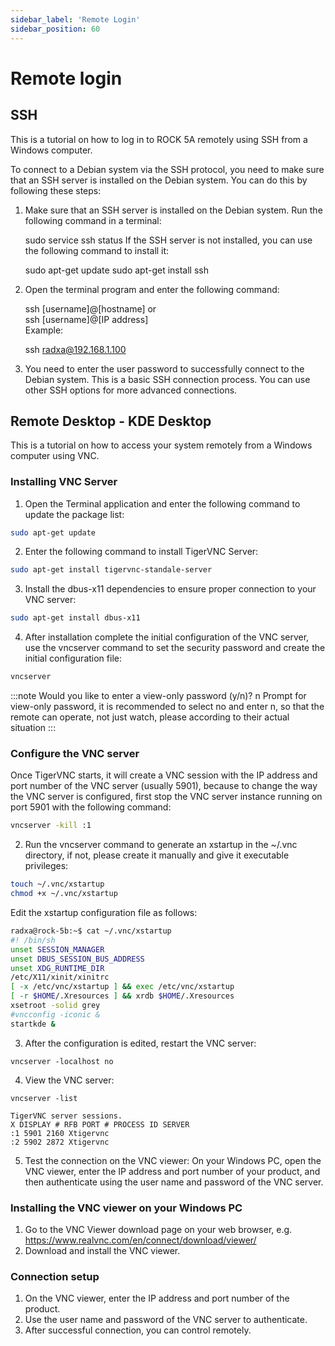 ```yaml
---
sidebar_label: 'Remote Login'
sidebar_position: 60
---
```



# Remote login

## SSH

This is a tutorial on how to log in to ROCK 5A remotely using SSH from a Windows computer.  

To connect to a Debian system via the SSH protocol, you need to make sure that an SSH server is installed on the Debian system. You can do this by following these steps:   

1. Make sure that an SSH server is installed on the Debian system. Run the following command in a terminal: 

    sudo service ssh status
If the SSH server is not installed, you can use the following command to install it:

    sudo apt-get update
    sudo apt-get install ssh

2. Open the terminal program and enter the following command: 

    ssh [username]@[hostname]
    or  
    ssh [username]@[IP address]  
Example: 

    ssh radxa@192.168.1.100

3. You need to enter the user password to successfully connect to the Debian system.
This is a basic SSH connection process. You can use other SSH options for more advanced connections.


## Remote Desktop - KDE Desktop

This is a tutorial on how to access your system remotely from a Windows computer using VNC.  

### Installing VNC Server

1. Open the Terminal application and enter the following command to update the package list:
```bash
sudo apt-get update
```
2. Enter the following command to install TigerVNC Server:

```bash
sudo apt-get install tigervnc-standale-server
```

3. Install the dbus-x11 dependencies to ensure proper connection to your VNC server: 
```bash
sudo apt-get install dbus-x11
```
4. After installation complete the initial configuration of the VNC server, use the vncserver command to set the security password and create the initial configuration file: 

```bash
vncserver
```
:::note
 Would you like to enter a view-only password (y/n)? n Prompt for view-only password, it is recommended to select no and enter n, so that the remote can operate, not just watch, please according to their actual situation
:::

### Configure the VNC server

Once TigerVNC starts, it will create a VNC session with the IP address and port number of the VNC server (usually 5901), because to change the way the VNC server is configured, first stop the VNC server instance running on port 5901 with the following command:

```bash
vncserver -kill :1
```

2. Run the vncserver command to generate an xstartup in the ~/.vnc directory, if not, please create it manually and give it executable privileges:

```bash
touch ~/.vnc/xstartup
chmod +x ~/.vnc/xstartup
```

Edit the xstartup configuration file as follows:

```bash
radxa@rock-5b:~$ cat ~/.vnc/xstartup
#! /bin/sh
unset SESSION_MANAGER
unset DBUS_SESSION_BUS_ADDRESS
unset XDG_RUNTIME_DIR
/etc/X11/xinit/xinitrc
[ -x /etc/vnc/xstartup ] && exec /etc/vnc/xstartup
[ -r $HOME/.Xresources ] && xrdb $HOME/.Xresources
xsetroot -solid grey
#vncconfig -iconic &
startkde &
```

3. After the configuration is edited, restart the VNC server:

```shell
vncserver -localhost no
```

4. View the VNC server:

```shell
vncserver -list

TigerVNC server sessions.
X DISPLAY # RFB PORT # PROCESS ID SERVER
:1 5901 2160 Xtigervnc
:2 5902 2872 Xtigervnc
```

5. Test the connection on the VNC viewer: On your Windows PC, open the VNC viewer, enter the IP address and port number of your product, and then authenticate using the user name and password of the VNC server.    

### Installing the VNC viewer on your Windows PC

1. Go to the VNC Viewer download page on your web browser, e.g. https://www.realvnc.com/en/connect/download/viewer/  
2. Download and install the VNC viewer. 

### Connection setup

1. On the VNC viewer, enter the IP address and port number of the product. 
2. Use the user name and password of the VNC server to authenticate. 
3. After successful connection, you can control remotely. 
